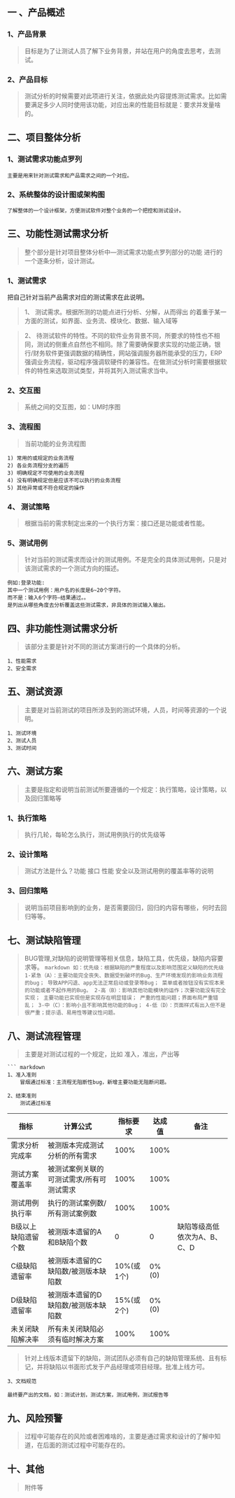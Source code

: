 ## 一 、产品概述

### 1、产品背景

> 目标是为了让测试人员了解下业务背景，并站在用户的角度去思考，去测试。

### 2、产品目标

> 测试分析的时候需要对此项进行关注，依据此处内容提炼测试需求。比如需要满足多少人同时使用该功能，对应出来的性能目标就是：要求并发量啥的。

## 二、项目整体分析

### 1、测试需求功能点罗列

    主要是用来针对测试需求和产品需求之间的一个对应。

### 2、系统整体的设计图或架构图

    了解整体的一个设计框架，方便测试软件对整个业务的一个把控和测试设计。

## 三、功能性测试需求分析

> 整个部分是针对项目整体分析中—测试需求功能点罗列部分的功能 进行的一个逐条分析，设计测试。

### 1、测试需求

把自己针对当前产品需求对应的测试需求在此说明。

> 1、 测试需求。根据所测的功能点进行分析、分解，从而得出 的着重于某一方面的测试，如界面、业务流、模块化、数据、输入域等

> 2、 待测试软件的特性。不同的软件业务背景不同，所要求的特性也不相同，测试的侧重点自然也不相同。除了需要确保要求实现的功能正确，银行/财务软件更强调数据的精确性，网站强调服务器所能承受的压力，ERP强调业务流程，驱动程序强调软硬件的兼容性。在做测试分析时需要根据软件的特性来选取测试类型，并将其列入测试需求当中。

### 2、交互图

> 系统之间的交互图，如：UM时序图

### 3、流程图

> 当前功能的业务流程图

    1) 常用的或规定的业务流程
    2) 各业务流程分支的遍历
    3) 明确规定不可使用的业务流程
    4) 没有明确规定但是应该不可以执行的业务流程
    5) 其他异常或不符合规定的操作



### 4、 测试策略

> 根据当前的需求制定出来的一个执行方案：接口还是功能或者性能。

### 5、测试用例

> 针对当前的测试需求而设计的测试用例。不是完全的具体测试用例，只是对该测试需求的一个测试方向的描述。

    例如:登录功能:
    其中一个测试用例：用户名的长度是6~20个字符。 
    而不是：输入6个字符–结果通过。。
    是列出从哪些角度去分析覆盖这些测试需求，非具体的测试输入输出。

## 四、非功能性测试需求分析

> 该部分主要是针对不同的测试方案进行的一个具体的分析。

    1、性能需求
    2、安全需求

## 五、测试资源

> 主要是对当前测试的项目所涉及到的测试环境，人员，时间等资源的一个说明。

    1、测试环境
    2、测试人员
    3、测试时间

## 六、测试方案

> 主要是指定和说明当前测试所要遵循的一个规定：执行策略，设计策略，以及回归策略等

### 1、执行策略

> 执行几轮，每轮怎么执行，测试用例执行的优先级等

### 2、设计策略

> 测试方法是什么？功能 接口 性能 安全以及测试用例的覆盖率等的说明

### 3、回归策略

> 说明当前项目影响到的业务，是否需要回归，回归的内容有哪些，何时去回归等等。

## 七、测试缺陷管理

> BUG管理,对缺陷的说明管理等相关信息，缺陷工具，优先级，缺陷内容要求等。
    ``` markdown
    如：优先级：根据缺陷的严重程度以及影响范围定义缺陷的优先级
    1-紧急（A）：主要功能完全丧失、数据受到破坏的Bug、生产环境发现的影响业务流程的bug；
                导致APP闪退、app无法正常启动或登录等Bug；
                菜单或者按钮没有实现本来的功能或者不起作用的Bug。
    2-高（B）：影响其他功能模块的运作；次要功能没有完全实现；
            主要功能已实现但是实现存在明显错误；
            严重的性能问题；界面布局严重错乱；
    3-中（C）：影响小且不影响其他功能的Bug；
    4-低（D）：页面样式有出入但不是很严重；提示语、易用性等建议性问题。
    ```

## 八、测试流程管理

> 主要是对测试过程的一个规定，比如 准入，准出，产出等

    ``` markdown
    1、准入准则
        冒烟通过标准：主流程无阻断性bug，新增主要功能无阻断问题。

    2、结束准则
        测试通过标准
        
| 指标       | 计算公式                                          | 指标要求 |达成值|备注|
| ---------- | --------------------------------------------- | ---- | ---- | ---- |
|需求分析完成率|被测版本完成测试分析的所有需求| 100%| 100%|
|测试方案覆盖率|被测试案例关联的可测试需求/所有可测试需求|100%|100%|
|测试用例执行率|执行的测试案例数/所有测试案例数 |100%|100%|
|B级以上缺陷遗留个数|被测版本遗留的A和B缺陷个数|0|0|缺陷等级高低依次为A、B、C、D 
|C级缺陷遗留率|被测版本遗留的C缺陷数/被测版本缺陷数|10%(或1个)|0%(0) 
|D级缺陷遗留率|被测版本遗留的D缺陷数/被测版本缺陷数|15%(或2个) |0%(0)
|未关闭缺陷解决率|所有未关闭缺陷必须有临时解决方案|100%|100%

> 针对上线版本遗留下的缺陷，测试团队必须有自己的缺陷管理系统、且有标记，并将缺陷以书面形式发于产品经理或项目经理。批准上线方可。

    3、文档规范

    最终要产出的文档，如：测试计划，测试方案，测试用例，测试报告等

## 九、风险预警

> 过程中可能存在的风险或者困难啥的，主要是通过需求和设计的了解中知道，在后面的测试过程中可能存在的。

## 十、其他

> 附件等

